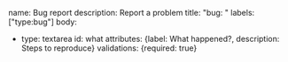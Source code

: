 name: Bug report
description: Report a problem
title: "bug: "
labels: ["type:bug"]
body:
  - type: textarea
    id: what
    attributes: {label: What happened?, description: Steps to reproduce}
    validations: {required: true}
